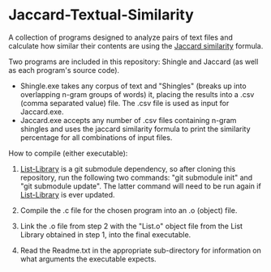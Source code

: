 Jaccard-Textual-Similarity
==========================

A collection of programs designed to analyze pairs of text files and calculate how similar their contents are using the <a href="http://en.wikipedia.org/wiki/Jaccard_index">Jaccard similarity</a> formula.

Two programs are included in this repository: Shingle and Jaccard (as well as each program's source code).
 - Shingle.exe takes any corpus of text and "Shingles" (breaks up into overlapping n-gram groups of words) it, placing the results into a .csv (comma separated value) file. The .csv file is used as input for Jaccard.exe.
 - Jaccard.exe accepts any number of .csv files containing n-gram shingles and uses the jaccard similarity formula to print the similarity percentage for all combinations of input files.

How to compile (either executable):

  1) <a href="https://github.com/Cjsheaf/List-Library">List-Library</a> is a git submodule dependency, so after cloning this repository, run the following two commands: "git submodule init" and "git submodule update". The latter command will need to be run again if <a href="https://github.com/Cjsheaf/List-Library">List-Library</a> is ever updated.

  2) Compile the .c file for the chosen program into an .o (object) file.
  
  3) Link the .o file from step 2 with the "List.o" object file from the List Library obtained in step 1, into the final executable.
  
  4) Read the Readme.txt in the appropriate sub-directory for information on what arguments the executable expects.
